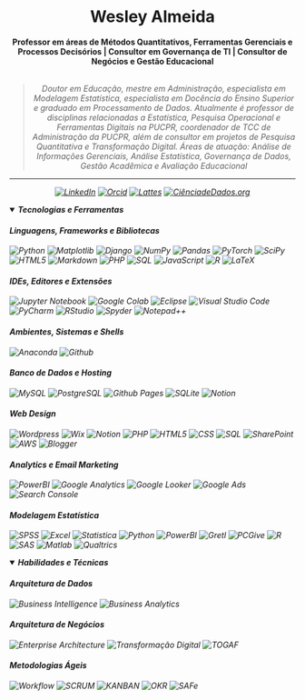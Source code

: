 <h1 align="center"> Wesley Almeida </h1>

<div align="center">
<b>Professor em áreas de Métodos Quantitativos, Ferramentas Gerenciais e Processos Decisórios | Consultor em Governança de TI | Consultor de Negócios e Gestão Educacional</b>
<br>
<br>

<blockquote>
    <p><i>
        Doutor em Educação, mestre em Administração, especialista em Modelagem Estatística, especialista em Docência do Ensino Superior e graduado em Processamento de Dados. Atualmente é professor de disciplinas relacionadas a Estatística, Pesquisa Operacional e Ferramentas Digitais na PUCPR, coordenador de TCC de Administração da PUCPR, além de consultor em projetos de Pesquisa Quantitativa e Transformação Digital.
Áreas de atuação: Análise de Informações Gerenciais, Análise Estatística, Governança de Dados, Gestão Acadêmica e Avaliação Educacional
</blockquote>
</div>

---

<div align="center">

[![LinkedIn](https://img.shields.io/badge/linkedin-%230077B5.svg?style=for-the-badge&logo=linkedin&logoColor=white)](https://www.linkedin.com/in/wesleyinfo/)
[![Orcid](https://img.shields.io/badge/orcid-1997B5&.svg?style=for-the-badge&logo=orcid&logoColor=white)](https://orcid.org/0000-0002-4418-2948)
[![Lattes](https://img.shields.io/badge/Lattes-%230077B5.svg?style=flat&logo=curriculo_lattes&logoColor=white)](http://lattes.cnpq.br/3855871178134247)
[![CiênciadeDados.org](https://img.shields.io/badge/CiênciadeDados.org-F88900.svg?style=flat&logo=Ciência_de_Dados&logoColor=white)](https://www.cienciadedados.org)

</div>

<details open>
<summary><strong>Tecnologias e Ferramentas</strong></summary>

#### Linguagens, Frameworks e Bibliotecas
![Python](https://img.shields.io/badge/Python-346fa0?style=flat&logo=python&logoColor=f7ca3e)
![Matplotlib](https://img.shields.io/badge/Matplotlib-%23ffffff.svg?style=flat&logo=Matplotlib&logoColor=black)
![Django](https://img.shields.io/badge/django-%23092E20.svg?style=for-the-badge&logo=django&logoColor=white)
![NumPy](https://img.shields.io/badge/numpy-%23013243.svg?style=for-the-badge&logo=numpy&logoColor=white)
![Pandas](https://img.shields.io/badge/pandas-%23150458.svg?style=for-the-badge&logo=pandas&logoColor=white)
![PyTorch](https://img.shields.io/badge/PyTorch-%23EE4C2C.svg?style=for-the-badge&logo=PyTorch&logoColor=white)
![SciPy](https://img.shields.io/badge/SciPy-%230C55A5.svg?style=for-the-badge&logo=scipy&logoColor=%white)
![HTML5](https://img.shields.io/badge/HTML5-d84924?style=flat&logo=html5&logoColor=white)
![Markdown](https://img.shields.io/badge/Markdown-000000?style=flat&logo=markdown&logoColor=white)
![PHP](https://img.shields.io/badge/php-%23777BB4.svg?style=for-the-badge&logo=php&logoColor=white)
![SQL](https://img.shields.io/badge/SQL-F2C811.svg?style=for-the-badge&logo=SQL&logoColor=black)
![JavaScript](https://img.shields.io/badge/JavaScript-ead41c?style=flat&logo=javascript&logoColor=323330)
![R](https://img.shields.io/badge/r-%23276DC3.svg?style=for-the-badge&logo=r&logoColor=white)
![LaTeX](https://img.shields.io/badge/latex-%23008080.svg?style=for-the-badge&logo=latex&logoColor=white)

#### IDEs, Editores e Extensões
![Jupyter Notebook](https://img.shields.io/badge/jupyter-%23FA0F00.svg?style=for-the-badge&logo=jupyter&logoColor=white)
![Google Colab](https://img.shields.io/badge/google-4285F4?style=for-the-badge&logo=google&logoColor=white)
![Eclipse](https://img.shields.io/badge/Eclipse-2d1e53?style=flat&logo=eclipse&logoColor=white)
![Visual Studio Code](https://img.shields.io/badge/Visual_Studio_Code-0073c2?style=flat&logo=visual%20studio%20code&logoColor=white)
![PyCharm](https://img.shields.io/badge/pycharm-143?style=for-the-badge&logo=pycharm&logoColor=black&color=black&labelColor=green)
![RStudio](https://img.shields.io/badge/RStudio-4285F4?style=for-the-badge&logo=rstudio&logoColor=white)
![Spyder](https://img.shields.io/badge/Spyder-838485?style=for-the-badge&logo=spyder%20ide&logoColor=maroon)
![Notepad++](https://img.shields.io/badge/Notepad++-b0d579?style=flat&logo=notepad%2B%2B&logoColor=black)

#### Ambientes, Sistemas e Shells
![Anaconda](https://img.shields.io/badge/Anaconda-%2344A833.svg?style=for-the-badge&logo=anaconda&logoColor=white)
![Github](https://img.shields.io/badge/Github-181717?style=flat&logo=github&logoColor=white)

#### Banco de Dados e Hosting
![MySQL](https://img.shields.io/badge/mysql-4479A1.svg?style=for-the-badge&logo=mysql&logoColor=white)
![PostgreSQL](https://img.shields.io/badge/PostgreSQL-30628a?style=flat&logo=postgresql&logoColor=white)
![Github Pages](https://img.shields.io/badge/GitHub%20Pages-c3c3c3?style=flat&logo=github&logoColor=black)
![SQLite](https://img.shields.io/badge/sqlite-%2307405e.svg?style=for-the-badge&logo=sqlite&logoColor=white)
![Notion](https://img.shields.io/badge/Notion-%23000000.svg?style=for-the-badge&logo=notion&logoColor=white)

#### Web Design 
![Wordpress](https://img.shields.io/badge/WordPress-1f6f93?style=flat&logo=wordpress&logoColor=white)
![Wix](https://img.shields.io/badge/Wix-1c1c1a?style=flat&logo=wix&logoColor=ecbc35)
![Notion](https://img.shields.io/badge/Notion-%23000000.svg?style=for-the-badge&logo=notion&logoColor=white)
![PHP](https://img.shields.io/badge/php-%23777BB4.svg?style=for-the-badge&logo=php&logoColor=white)
![HTML5](https://img.shields.io/badge/HTML5-d84924?style=flat&logo=html5&logoColor=white)
![CSS](https://img.shields.io/badge/css3-%231572B6.svg?style=for-the-badge&logo=css3&logoColor=white)
![SQL](https://img.shields.io/badge/SQL-F2C811.svg?style=for-the-badge&logo=SQL&logoColor=black)
![SharePoint](https://img.shields.io/badge/SharePoint-0078D4?style=flat&logo=microsoft-sharepoint&logoColor=white)
![AWS](https://img.shields.io/badge/AWS-%23FF9900.svg?style=for-the-badge&logo=amazon-aws&logoColor=white)
![Blogger](https://img.shields.io/badge/Blogger-f25320?style=flat&logo=blogger&logoColor=white)

#### Analytics e Email Marketing
![PowerBI](https://img.shields.io/badge/power_bi-F2C811?style=for-the-badge&logo=powerbi&logoColor=black)
![Google Analytics](https://img.shields.io/badge/Google%20Analytics-e97600?style=flat&logo=google%20analytics&logoColor=white)
![Google Looker](https://img.shields.io/badge/Google%20Looker-3f7ee8?style=flat&logo=looker&logoColor=white)
![Google Ads](https://custom-icon-badges.demolab.com/badge/-Google%20Ads-5a5e61?style=flat&logo=googleads)
![Search Console](https://img.shields.io/badge/Search%20Console-dd4b39?style=flat&logo=googlesearchconsole&logoColor=white)

#### Modelagem Estatística
![SPSS](https://img.shields.io/badge/SPSS-346fa0.svg?style=flat&logo=SPSS&logoColor=white)
![Excel](https://img.shields.io/badge/Excel-217346?style=for-the-badge&logo=microsoft-excel&logoColor=white)
![Statistica](https://img.shields.io/badge/Statistica-%23276DC3.svg?style=flat&logo=Statistica&logoColor=white)
![Python](https://img.shields.io/badge/Python-346fa0?style=flat&logo=python&logoColor=f7ca3e)
![PowerBI](https://img.shields.io/badge/power_bi-F2C811?style=for-the-badge&logo=powerbi&logoColor=black)
![Gretl](https://img.shields.io/badge/Gretl-e97600.svg?style=flat&logo=Gretl&logoColor=white)
![PCGive](https://img.shields.io/badge/PCGive-d84924.svg?style=flat&logo=PCGive&logoColor=white)
![R](https://img.shields.io/badge/r-%23276DC3.svg?style=for-the-badge&logo=r&logoColor=white)
![SAS](https://img.shields.io/badge/SAS-%2307405e.svg?style=flat&logo=SAS&logoColor=white)
![Matlab](https://img.shields.io/badge/Matlab-%23276DC3.svg?style=flat&logo=Matlab&logoColor=white)
![Qualtrics](https://img.shields.io/badge/Qualtrics-%23276DC3.svg?style=flat&logo=Qualtrics&logoColor=white)

</details>

<details open>
<summary><strong>Habilidades e Técnicas</strong></summary>

#### Arquitetura de Dados 
![Business Intelligence](https://img.shields.io/badge/Business_Intelligence-%23ffffff.svg?style=flat&logo=Business_Intelligence&logoColor=black)
![Business Analytics](https://img.shields.io/badge/Business_Analytics-%23ffffff.svg?style=flat&logo=Business_Analytics&logoColor=black)

#### Arquitetura de Negócios 
![Enterprise Architecture](https://img.shields.io/badge/Enterprise_Architecture-%23ffffff.svg?style=flat&logo=Enterprise_Architecture&logoColor=black)
![Transformação Digital](https://img.shields.io/badge/Transformação_Digital-%23ffffff.svg?style=flat&logo=Transformação_Digital&logoColor=black)
![TOGAF](https://img.shields.io/badge/TOGAF-%23ffffff.svg?style=flat&logo=TOGAF&logoColor=black)

#### Metodologias Ágeis 
![Workflow](https://img.shields.io/badge/Workflow-%23ffffff.svg?style=flat&logo=Workflow&logoColor=black)
![SCRUM](https://img.shields.io/badge/SCRUM-%23ffffff.svg?style=flat&logo=SCRUM&logoColor=black)
![KANBAN](https://img.shields.io/badge/KANBAN-%23ffffff.svg?style=flat&logo=KANBAN&logoColor=black)
![OKR](https://img.shields.io/badge/OKR-%23ffffff.svg?style=flat&logo=OKR&logoColor=black)
![SAFe](https://img.shields.io/badge/SAFe-%23ffffff.svg?style=flat&logo=SAFe&logoColor=black)


</details>


<!---
WesleyInfoBr2/WesleyInfoBr2 is a ✨ special ✨ repository because its `README.md` (this file) appears on your GitHub profile.
You can click the Preview link to take a look at your changes.
--->
